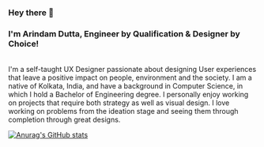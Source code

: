 ### Hey there 👋 
### I'm Arindam Dutta, <b>Engineer by Qualification & Designer by Choice!</b>

<br>I'm a self-taught UX Designer passionate about designing User experiences that leave a positive impact on people, environment and the society. I am a native of Kolkata, India, and have a background in Computer Science, in which I hold a Bachelor of Engineering degree.
I personally enjoy working on projects that require both strategy as well as visual design. I love working on problems from the ideation stage and seeing them through completion through great designs.


[![Anurag's GitHub stats](https://github-readme-stats.vercel.app/api?username=iarindamofficial)](https://github.com/anuraghazra/github-readme-stats)
